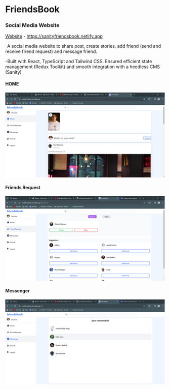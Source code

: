 # FriendsBook

### Social Media Website

[Website](https://sanityfriendsbook.netlify.app) - https://sanityfriendsbook.netlify.app

-A social media website to share post, create stories, add friend (send and receive friend request) and message friend.

-Built with React, TypeScript and Tailwind CSS. Ensured efficient state management (Redux Toolkit) and smooth integration with a heedless CMS (Sanity)

#### HOME

![Alt text](./Media/1.png)

#### Friends Request

![Alt text](./Media/2.png)

#### Messenger

![Alt text](./Media/3.png)
